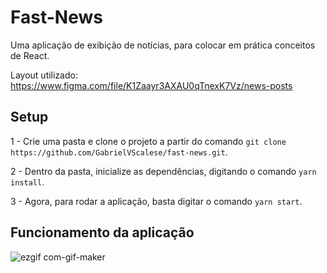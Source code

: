 # Fast-News

Uma aplicação de exibição de notícias, para colocar em prática conceitos de React.

Layout utilizado: https://www.figma.com/file/K1Zaayr3AXAU0qTnexK7Vz/news-posts

## Setup

1 - Crie uma pasta e clone o projeto a partir do comando `git clone https://github.com/GabrielVScalese/fast-news.git`.

2 - Dentro da pasta, inicialize as dependências, digitando o comando `yarn install`.

3 - Agora, para rodar a aplicação, basta digitar o comando `yarn start`.

## Funcionamento da aplicação

![ezgif com-gif-maker](https://user-images.githubusercontent.com/57220669/137600487-898b8c69-3b96-4c53-950f-9a16de9df0cf.gif)
